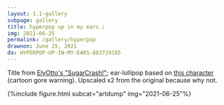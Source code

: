 ```yaml
---
layout: 1.1-gallery
subpage: gallery
title: hyperpop up in my ears 𝅘𝅥𝅮
img: 2021-06-25
permalink: /gallery/hyperpop
drawnon: June 25, 2021
da: HYPERPOP-UP-IN-MY-EARS-883719185
---
```

Title from <a href="https://www.youtube.com/watch?v=BfV4ZDgumTQ" target="_blank">ElyOtto's "SugarCrash!"</a>; ear-lollipop based on <a href="https://happytreefriends.fandom.com/wiki/Nutty" target="_blank">this character</a> (cartoon gore warning). Upscaled x2 from the original because why not.

{%include figure.html subcat="artdump" img="2021-06-25"%}
